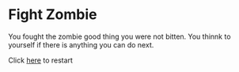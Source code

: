 # Fight Zombie

You fought the zombie good thing you were not bitten. You thinnk to yourself if there is anything you can do next.



Click [here](home.md) to restart